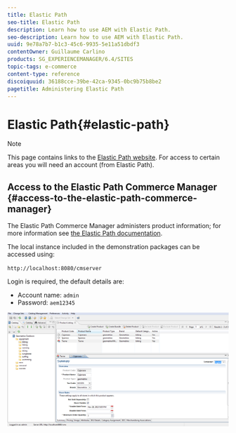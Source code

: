 ```yaml
---
title: Elastic Path
seo-title: Elastic Path
description: Learn how to use AEM with Elastic Path.
seo-description: Learn how to use AEM with Elastic Path.
uuid: 9e78a7b7-b1c3-45c6-9935-5e11a51dbdf3
contentOwner: Guillaume Carlino
products: SG_EXPERIENCEMANAGER/6.4/SITES
topic-tags: e-commerce
content-type: reference
discoiquuid: 36188cce-39be-42ca-9345-0bc9b75b8be2
pagetitle: Administering Elastic Path
---
```


# Elastic Path{#elastic-path}

>[!NOTE]
>
>This page contains links to the [Elastic Path website](https://www.elasticpath.com). For access to certain areas you will need an account (from Elastic Path).

## Access to the Elastic Path Commerce Manager {#access-to-the-elastic-path-commerce-manager}

The Elastic Path Commerce Manager administers product information; for more information see [the Elastic Path documentation](https://www.elasticpath.com/ecommerce-documentation).

The local instance included in the demonstration packages can be accessed using:

`http://localhost:8080/cmserver`

Login is required, the default details are:

* Account name: `admin`
* Password: `aem12345`

![](assets/chlimage_1-61.png)

